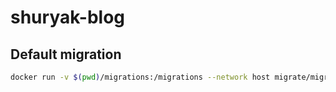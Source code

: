 # shuryak-blog

## Default migration

```bash
docker run -v $(pwd)/migrations:/migrations --network host migrate/migrate -path=migrations/ -database "postgres://user:password@localhost:5432/postgres?sslmode=disable" up
```
